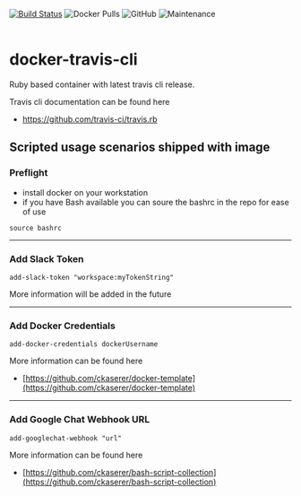 [![Build Status](https://travis-ci.com/ckaserer/docker-travis-cli.svg?branch=master)](https://travis-ci.com/ckaserer/docker-travis-cli)
![Docker Pulls](https://img.shields.io/docker/pulls/ckaserer/travis-cli)
![GitHub](https://img.shields.io/github/license/ckaserer/docker-travis-cli)
![Maintenance](https://img.shields.io/maintenance/yes/2020)
<br>
<br>

# docker-travis-cli

Ruby based container with latest travis cli release. 

Travis cli documentation can be found here

* https://github.com/travis-ci/travis.rb

## Scripted usage scenarios shipped with image

### Preflight

* install docker on your workstation
* if you have Bash available you can soure the bashrc in the repo for ease of use

```
source bashrc
```

---

### Add Slack Token

```
add-slack-token "workspace:myTokenString"
```

More information will be added in the future

---

### Add Docker Credentials

```
add-docker-credentials dockerUsername
```

More information can be found here

* [https://github.com/ckaserer/docker-template](https://github.com/ckaserer/docker-template)

---

### Add Google Chat Webhook URL

```
add-googlechat-webhook "url"
```

More information can be found here

* [https://github.com/ckaserer/bash-script-collection](https://github.com/ckaserer/bash-script-collection)